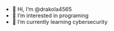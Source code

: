 - 👋 Hi, I’m @drakola4565
- 👀 I’m interested in  programing 
- 🌱 I’m currently learning cybersecurity


<!---
drakola4565/drakola4565 is a ✨ special ✨ repository because its `README.md` (this file) appears on your GitHub profile.
You can click the Preview link to take a look at your changes.
--->

